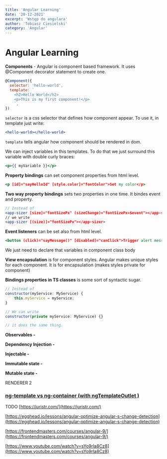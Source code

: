 ```yaml
---
title: 'Angular Learning'
date: '20-12-2021'
excerpt: 'Wstęp do angulara'
author: 'Tobiasz Ciesielski'
category: 'Angular'
---
```


# Angular Learning

**Components** - Angular is component based framework. It uses @Component decorator statement to create one.

```js
@Component({
  selector: 'hello-world',
  template: `
    <h2>Hello World</h2>
    <p>This is my first component!</p>
    `,
})
```

`selector` is a css selector that defines how component appear. To use it, in template just write:

```jsx
<hello-world></hello-world>
```

`template` tells angular how component should be rendered in dom.

We can inject variables in this templates. To do that we just surround this variable with double curly braces:

```jsx
<p>{{ myVariable }}</p>
```

**Property bindings** can set component properties from html level.

```jsx
<p [id]="sayHelloId" [style.color]="fontColor">Set my color</p>
```

**Two way property bindings** sets two properties in one time. It bindes event and property.

```jsx
// Instead of
<app-sizer [size]="fontSizePx" (sizeChange)="fontSizePx=$event"></app-sizer>
// we write
<app-sizer [(size)]="fontSizePx"></app-sizer>
```

**Event listeners** can be set also from html level.

```jsx
<button (click)="sayMessage()" [disabled]="canClick">Trigger alert message</button>
```

We just need to declare that variables in component class body

**View encapsulation** is for component styles. Angular makes unique styles for each component. It is for encapsulation (makes styles private for component)

**Bindings properties in TS classes** is some sort of syntactic sugar.

```jsx
// Instead of
constructor(myService: MyService) {
	this.myService = myService;
}

// We can write
constructor(private myService: MyService) {}

// it does the same thing.
```

**Observables -**

**Dependency Injection -**

**Injectable -**

**Immutable state -**

**Mutable state -**

RENDERER 2

### [ng-template vs ng-container (with ngTemplateOutlet )](https://blog.angular-university.io/angular-ng-template-ng-container-ngtemplateoutlet/)

TODO
[https://juristr.com/](https://juristr.com/)

[https://egghead.io/lessons/angular-optimize-angular-s-change-detection](https://egghead.io/lessons/angular-optimize-angular-s-change-detection)

[https://frontendmasters.com/courses/angular-9/](https://frontendmasters.com/courses/angular-9/)

[https://www.youtube.com/watch?v=sYo9rla8Cz8](https://www.youtube.com/watch?v=sYo9rla8Cz8)
